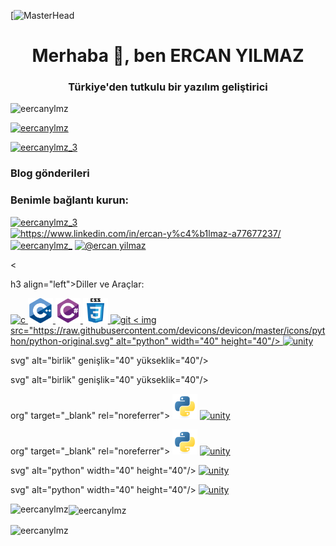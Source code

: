 [![MasterHead](https://www.kreedon.com/best-gaming-pc-be-a-pro-gamer-experts-review/)
<h1 align="center">Merhaba 👋, ben ERCAN YILMAZ</h1>
<h3 align="center">Türkiye'den tutkulu bir yazılım geliştirici</h3>

<p align="left"> <img src= "https://komarev.com/ghpvc/?username=eercanylmz&label=Profile%20views&color=0e75b6&style=flat" alt="eercanylmz" /> </p>

<p align="left"> <a href="https: //github.com/ryo-ma/github-profile-trophy"><img src="https://github-profile-trophy.vercel.app/?username=eercanylmz" alt="eercanylmz" /></ a> </p>

<p align="left"> <a href="https://twitter.com/eercanylmz_3" target="blank"><img src="https://img.shields.io/Twitter/follow/eercanylmz_3?logo=twitter&style=for-the-badge" alt="eercanylmz_3" /></a> </p>

### Blog gönderileri
<!-- BLOG-POST-LIST:START - ->
<!-- BLOG-POST-LIST:END -->

<h3 align="left">Benimle bağlantı kurun:</h3>
<p align="left">
<a href="https://twitter.com/eercanylmz_3" target="blank"><img align=" center" src="https://raw.githubusercontent.com/rahuldkjain/github-profile-readme-generator/master/src/images/icons/Social/twitter.svg" alt="eercanylmz_3" height="30" genişlik ="40" /></a>
<a href="https://linkedin.com/in/https://www.linkedin.com/in/ercan-y%c4%b1lmaz-a77677237/" target= "blank"><img align="center" src="https://raw.githubusercontent.com/rahuldkjain/github-profile-readme-generator/master/src/images/icons/Social/linked-in-alt. svg" alt="https://www.linkedin.com/in/ercan-y%c4%b1lmaz-a77677237/" yükseklik="30" genişlik="40" /></a>
<a href="https://instagram.com/eercanylmz_" target="blank"><img align="center" src="https://raw.githubusercontent.com/rahuldkjain/github-profile-readme-generator /master/src/images/icons/Social/instagram.svg" alt="eercanylmz_" height="30" width="40" /></a>
<a href="https://medium.com/@ ercan yilmaz" target="blank"><img align="center" src="https://raw.githubusercontent.com/rahuldkjain/github-profile-readme-generator/master/src/images/icons/Social/medium .svg" alt="@ercan yilmaz" height="30" width="40" /></a> </p>
<

h3 align="left">Diller ve Araçlar:</h3>
<p align="left"> <a href="https://www.cprogramming.com/" target="_blank" rel="noreferrer"> <img src="https://raw.githubusercontent.com/ devicons/devicon/master/icons/c/c-original.svg" alt="c" width="40" height="40"/> </a> <a href="https://www.w3schools. com/cpp/" target="_blank" rel="noreferrer"> <img src="https://raw.githubusercontent.com/devicons/devicon/master/icons/cplusplus/cplusplus-original.svg" alt=" cplusplus" width="40" height="40"/> </a> <a href="https://www.w3schools.com/cs/" target="_blank" rel="noreferrer"> <img src="https://raw.githubusercontent.com/devicons/devicon/master/icons/csharp/csharp-original.svg" alt=" csharp" width="40" height="40"/> </a> <a href="https://www.w3schools.com/css/" target="_blank" rel="noreferrer"> <img src ="https://raw.githubusercontent.com/devicons/devicon/master/icons/css3/css3-original-wordmark.svg" alt="css3" width="40" height="40"/> </a > <a href="https://git-scm.com/" target="_blank" rel="noreferrer"> <img src="https://www.vectorlogo.zone/logos/git-scm/git -scm simgesi.svg" alt="git" width="40" height="40"/> </a> <a href="https://www.python.org" target="_blank" rel="noreferrer"> < img src="https://raw.githubusercontent.com/devicons/devicon/master/icons/python/python-original.svg" alt="python" width="40" height="40"/> </a > <a href="https://unity.com/" target="_blank" rel="noreferrer"> <img src="https://www.vectorlogo.zone/logos/unity3d/unity3d-icon.svg " alt="unity" width="40" height="40"/> </a> </p>svg" alt="birlik" genişlik="40" yükseklik="40"/> </a> </p>svg" alt="birlik" genişlik="40" yükseklik="40"/> </a> </p>org" target="_blank" rel="noreferrer"> <img src="https://raw.githubusercontent.com/devicons/devicon/master/icons/python/python-original.svg" alt="python" genişliği ="40" height="40"/> </a> <a href="https://unity.com/" target="_blank" rel="noreferrer"> <img src="https://www .vectorlogo.zone/logos/unity3d/unity3d-icon.svg" alt="unity" width="40" height="40"/> </a> </p>org" target="_blank" rel="noreferrer"> <img src="https://raw.githubusercontent.com/devicons/devicon/master/icons/python/python-original.svg" alt="python" genişliği ="40" height="40"/> </a> <a href="https://unity.com/" target="_blank" rel="noreferrer"> <img src="https://www .vectorlogo.zone/logos/unity3d/unity3d-icon.svg" alt="unity" width="40" height="40"/> </a> </p>svg" alt="python" width="40" height="40"/> </a> <a href="https://unity.com/" target="_blank" rel="noreferrer"> <img src="https://www.vectorlogo.zone/logos/unity3d/unity3d-icon.svg" alt="unity" width="40" height="40"/> </a> </p>svg" alt="python" width="40" height="40"/> </a> <a href="https://unity.com/" target="_blank" rel="noreferrer"> <img src="https://www.vectorlogo.zone/logos/unity3d/unity3d-icon.svg" alt="unity" width="40" height="40"/> </a> </p>

<p><img align="left" src="https://github-readme-stats.vercel.app/api/top-langs?username=eercanylmz&show_icons=true&locale=en&layout=compact" alt="eercanylmz" /> </p>

<p> <img align="center" src="https://github-readme-stats.vercel.app/api?username=eercanylmz&show_icons=true&locale=en" alt="eercanylmz" /> </p>

<p><img align="center" src="https://github-readme-streak-stats.herokuapp.com/?user=eercanylmz&" alt="eercanylmz" /></p>
